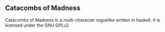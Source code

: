 Catacombs of Madness
--------------------

Catacombs of Madness is a multi-character roguelike written in haskell.
It is licensed under the GNU GPLv2.

